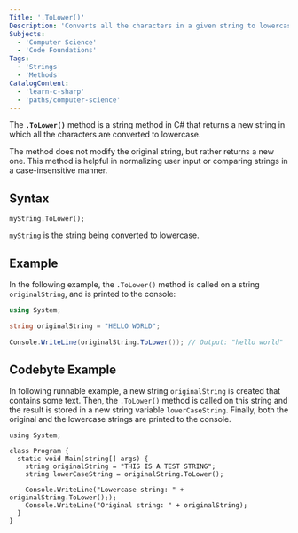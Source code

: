 ```yaml
---
Title: '.ToLower()'
Description: 'Converts all the characters in a given string to lowercase.'
Subjects:
  - 'Computer Science'
  - 'Code Foundations'
Tags:
  - 'Strings'
  - 'Methods'
CatalogContent:
  - 'learn-c-sharp'
  - 'paths/computer-science'
---
```


The **`.ToLower()`** method is a string method in C# that returns a new string in which all the characters are converted to lowercase.

The method does not modify the original string, but rather returns a new one. This method is helpful in normalizing user input or comparing strings in a case-insensitive manner.

## Syntax

```pseudo
myString.ToLower();
```

`myString` is the string being converted to lowercase.

## Example

In the following example, the `.ToLower()` method is called on a string `originalString`, and is printed to the console:

```cs
using System;

string originalString = "HELLO WORLD";

Console.WriteLine(originalString.ToLower()); // Output: "hello world"
```

## Codebyte Example

In following runnable example, a new string `originalString` is created that contains some text. Then, the `.ToLower()` method is called on this string and the result is stored in a new string variable `lowerCaseString`. Finally, both the original and the lowercase strings are printed to the console.

```codebyte/csharp
using System;

class Program {
  static void Main(string[] args) {
    string originalString = "THIS IS A TEST STRING";
    string lowerCaseString = originalString.ToLower();

    Console.WriteLine("Lowercase string: " + originalString.ToLower(););
    Console.WriteLine("Original string: " + originalString);
  }
}
```
